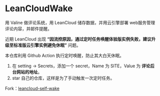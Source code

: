 # LeanCloudWake

用 Valine 做评论系统，用 LeanCloud 储存数据，并用云引擎部署 web服务管理评论内容，并邮件提醒。

近期 LeanCloud 出现 **“因流控原因，通过定时任务唤醒体验版实例失败，建议升级至标准版云引擎实例避免休眠”**  问题。

本仓库利用 Github Action 执行定时唤醒，防止其大白天休眠。

1. 在 setting -> Secrets，添加一个 secret，Name 为 SITE，Value 为 **评论后台网站的地址**。
2. star 自己的仓库，这样是为了手动触发一次定时任务。

Fork：[leancloud-self-wake](https://github.com/AimTao/leancloud-self-wake)